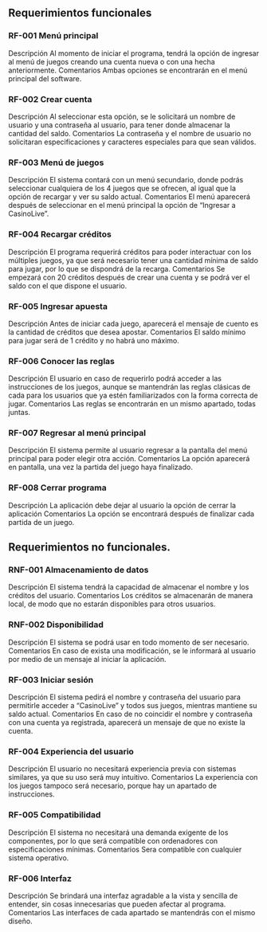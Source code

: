 ## Requerimientos funcionales 

### RF-001 	Menú principal
 
Descripción 	Al momento de iniciar el programa, tendrá la opción de ingresar al menú de juegos creando una cuenta nueva o con una hecha anteriormente.
Comentarios 	Ambas opciones se encontrarán en el menú principal del software.

###  RF-002	Crear cuenta
 
Descripción 	Al seleccionar esta opción, se le solicitará un nombre de usuario y una contraseña al usuario, para tener donde almacenar la cantidad del saldo.
Comentarios 	La contraseña y el nombre de usuario no solicitaran especificaciones y caracteres especiales para que sean válidos.

### RF-003	Menú de juegos
 
Descripción 	El sistema contará con un menú secundario, donde podrás seleccionar cualquiera de los 4 juegos que se ofrecen, al igual que la opción de recargar y ver su saldo actual.
Comentarios 	El menú aparecerá después de seleccionar en el menú principal la opción de “Ingresar a CasinoLive”.


### RF-004 Recargar créditos
 
Descripción 	El programa requerirá créditos para poder interactuar con los múltiples juegos, ya que será necesario tener una cantidad mínima de saldo para jugar, por lo que se dispondrá de la recarga.
Comentarios 	Se empezará con 20 créditos después de crear una cuenta y se podrá ver el saldo con el que dispone el usuario.



### RF-005 Ingresar apuesta
 
Descripción 	Antes de iniciar cada juego, aparecerá el mensaje de  cuento es la cantidad de créditos que desea apostar.
Comentarios 	El saldo mínimo para jugar será de 1 crédito y no habrá uno máximo.

### RF-006 Conocer las reglas
 
Descripción 	El usuario en caso de requerirlo podrá acceder a las instrucciones de los juegos, aunque se mantendrán las reglas clásicas de cada para los usuarios que ya estén familiarizados con la forma correcta de jugar.
Comentarios 	Las reglas se encontrarán en un mismo apartado, todas juntas.

### RF-007 Regresar al menú principal
 
Descripción 	El sistema permite al usuario regresar a la   pantalla del menú principal para poder elegir otra acción.
Comentarios 	La opción aparecerá en pantalla, una vez la partida del juego haya finalizado.

### RF-008 Cerrar programa
 
Descripción 	La aplicación debe dejar al usuario la opción de cerrar la aplicación
Comentarios 	La opción se encontrará después de finalizar cada partida de un juego.









## Requerimientos no funcionales.
### RNF-001 	Almacenamiento de datos 
Descripción 	El sistema tendrá la capacidad de almacenar el nombre y los créditos del usuario.
Comentarios 	 Los créditos se almacenarán de manera local, de modo que no estarán disponibles para otros usuarios. 

### RNF-002 	Disponibilidad 
Descripción 	El sistema se podrá usar en todo momento de ser necesario. 
Comentarios 	En caso de exista una modificación, se le informará al usuario por medio de un mensaje al iniciar la aplicación. 

### RF-003	Iniciar sesión
 
Descripción 	El sistema pedirá el nombre y contraseña del usuario para permitirle acceder a “CasinoLive” y todos sus juegos, mientras mantiene su saldo actual.
Comentarios 	En caso de no coincidir el nombre y contraseña con una cuenta ya registrada, aparecerá un mensaje de que no existe la cuenta.

### RF-004	Experiencia del usuario
 
Descripción 	El usuario no necesitará experiencia previa con sistemas similares, ya que su uso será muy intuitivo.
Comentarios 	La experiencia con los juegos tampoco será necesario, porque hay un apartado de instrucciones.


### RF-005	Compatibilidad
 
Descripción 	El sistema no necesitará una demanda exigente de los componentes, por lo que será compatible con ordenadores con especificaciones mínimas.
Comentarios 	Sera compatible con cualquier sistema operativo.

### RF-006	Interfaz
 
Descripción 	Se brindará una interfaz agradable a la vista y sencilla de entender, sin cosas innecesarias que pueden afectar al programa.
Comentarios 	Las interfaces de cada apartado se mantendrás con el mismo diseño.

